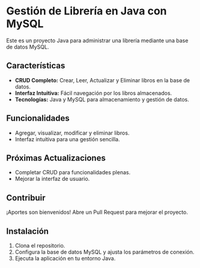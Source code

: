 # Gestión de Librería en Java con MySQL

Este es un proyecto Java para administrar una librería mediante una base de datos MySQL.

## Características

- **CRUD Completo:** Crear, Leer, Actualizar y Eliminar libros en la base de datos.
- **Interfaz Intuitiva:** Fácil navegación por los libros almacenados.
- **Tecnologías:** Java y MySQL para almacenamiento y gestión de datos.

## Funcionalidades

- Agregar, visualizar, modificar y eliminar libros.
- Interfaz intuitiva para una gestión sencilla.

## Próximas Actualizaciones

- Completar CRUD para funcionalidades plenas.
- Mejorar la interfaz de usuario.

## Contribuir

¡Aportes son bienvenidos! Abre un Pull Request para mejorar el proyecto.

## Instalación

1. Clona el repositorio.
2. Configura la base de datos MySQL y ajusta los parámetros de conexión.
3. Ejecuta la aplicación en tu entorno Java.

